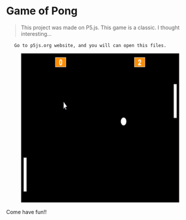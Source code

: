 <h1> Game of Pong </h1>
 
 > This project was made on P5.js. This game is a classic. I thought interesting...
 
 ````
    Go to p5js.org website, and you will can open this files.
 ````
<figure>
    <img src="pong-game.png"
         alt="Pong Photo" width="500" height="400"> 
</figure>

<p> Come have fun!! </p>
    
